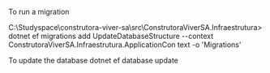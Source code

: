 ﻿To run a migration

C:\Studyspace\construtora-viver-sa\src\ConstrutoraViverSA.Infraestrutura> dotnet ef migrations add UpdateDatabaseStructure --context ConstrutoraViverSA.Infraestrutura.ApplicationCon
text -o 'Migrations'

To update the database
dotnet ef database update